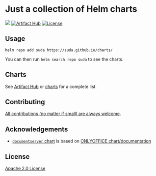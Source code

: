 # Just a collection of Helm charts

[![](https://github.com/suda/charts/workflows/Release%20Charts/badge.svg?branch=master)](https://github.com/suda/charts/actions)
[![Artifact Hub](https://img.shields.io/endpoint?url=https://artifacthub.io/badge/repository/suda)](https://artifacthub.io/packages/search?repo=suda)
[![License](https://img.shields.io/badge/License-Apache%202.0-blue.svg)](https://opensource.org/licenses/Apache-2.0)

## Usage

```console
helm repo add suda https://suda.github.io/charts/
```

You can then run `helm search repo suda` to see the charts.

## Charts

See [Artifact Hub](https://artifacthub.io/packages/search?repo=suda) or [charts](./charts/) for a complete list.

## Contributing

[All contributions (no matter if small) are always welcome](http://contributionswelcome.org/).

## Acknowledgements

* [`documentserver` chart](charts/documentserver) is based on [ONLYOFFICE chart/documentation](https://github.com/ONLYOFFICE/Kubernetes-Docs)

## License

[Apache 2.0 License](./LICENSE)